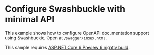 # Configure Swashbuckle with minimal API

This example shows how to configure OpenAPI documentation support using Swashbuckle. Open at `/swagger/index.html`.

This sample requires [ASP.NET Core 6 Preview 6 nightly build](https://github.com/dotnet/installer).